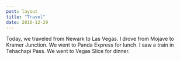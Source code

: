 ```yaml
---
post: layout
title: "Travel"
date: 2016-12-29
---
```


Today, we traveled from Newark to Las Vegas. I drove from Mojave to Kramer Junction. We went to Panda Express for lunch. I saw a train in Tehachapi Pass. We went to Vegas Slice for dinner.
